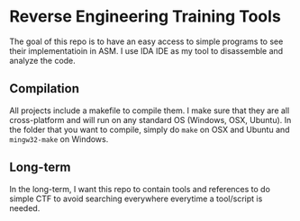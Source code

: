 # Reverse Engineering Training Tools

The goal of this repo is to have an easy access to simple programs to see their implementatioin in ASM. I use IDA IDE as my tool to disassemble and analyze the code.

## Compilation

All projects include a makefile to compile them. I make sure that they are all cross-platform and will run on any standard OS (Windows, OSX, Ubuntu). In the folder that you want to compile, simply do ```make``` on OSX and Ubuntu and ```mingw32-make``` on Windows.

## Long-term 

In the long-term, I want this repo to contain tools and references to do simple CTF to avoid searching everywhere everytime a tool/script is needed.
